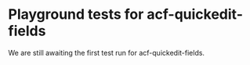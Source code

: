 # Playground tests for acf-quickedit-fields
We are still awaiting the first test run for acf-quickedit-fields.
